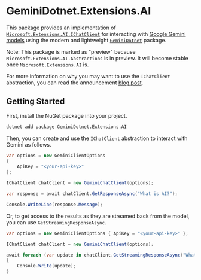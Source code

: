 # GeminiDotnet.Extensions.AI

This package provides an implementation of [`Microsoft.Extensions.AI.IChatClient`](https://learn.microsoft.com/dotnet/api/microsoft.extensions.ai.ichatclient) for interacting with [Google Gemini models](https://deepmind.google/technologies/gemini/) using the modern and lightweight [`GeminiDotnet`](https://www.nuget.org/packages/GeminiDotnet/) package.

Note: This package is marked as "preview" because `Microsoft.Extensions.AI.Abstractions` is in preview. It will become stable once `Microsoft.Extensions.AI` is.

For more information on why you may want to use the `IChatClient` abstraction, you can read the announcement [blog post](https://devblogs.microsoft.com/dotnet/introducing-microsoft-extensions-ai-preview/).

## Getting Started

First, install the NuGet package into your project.

```sh
dotnet add package GeminiDotnet.Extensions.AI
```

Then, you can create and use the `IChatClient` abstraction to interact with Gemini as follows.

```cs
var options = new GeminiClientOptions 
{
    ApiKey = "<your-api-key>"
};

IChatClient chatClient = new GeminiChatClient(options);

var response = await chatClient.GetResponseAsync("What is AI?");

Console.WriteLine(response.Message);
```

Or, to get access to the results as they are streamed back from the model, you can use `GetStreamingResponseAsync`.

```cs
var options = new GeminiClientOptions { ApiKey = "<your-api-key>" };

IChatClient chatClient = new GeminiChatClient(options);

await foreach (var update in chatClient.GetStreamingResponseAsync("What is AI?"))
{
    Console.Write(update);
}
```

